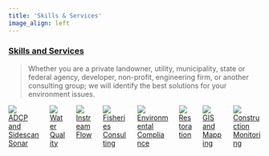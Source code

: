 ```yaml
---
title: 'Skills & Services'
image_align: left
---
```



### [Skills and Services](/skills-and-services)

>Whether you are a private landowner, utility, municipality, state or federal agency, developer, non-profit, engineering firm, or another consulting group; we will identify the best solutions for your environment issues.


<div class="container">
  <div class="columns">
    <div class="column col-3 col-sm-12">
    <a href="/skills-and-services#adcp">
      <div class="card">
        <div class="card-image">
            <img src="../../assets/Icons-01.png" class="img-responsive img-fit-cover">
        </div>
        <div class="card-header">
        <div class="card-title h5 text-dark">ADCP and Sidescan Sonar</div>
        </div>
      </div>
    </a>
    </div>
    <div class="column col-3 col-sm-12">
    <a href="//skills-and-services#water-quality">
      <div class="card">
        <div class="card-image">
            <img src="../../assets/Icons-02.png" class="img-responsive">
        </div>
        <div class="card-header">
        <div class="card-title h5 text-dark">Water Quality</div>
        </div>
      </div>
    </a>
    </div>
    <div class="column col-3 col-sm-12">
    <a href="/skills-and-services#streamflow">
      <div class="card">
        <div class="card-image">
            <img src="../../assets/Icons-03.png" class="img-responsive">
        </div>
        <div class="card-header">
        <div class="card-title h5 text-dark">Instream Flow</div>
        </div>
      </div>
    </a>
    </div>
    <div class="column col-3 col-xs-12">
    <a href="/skills-and-services#fisheries">
      <div class="card">
        <div class="card-image">
            <img src="../../assets/Icons-04.png" class="img-responsive">
        </div>
        <div class="card-header">
        <div class="card-title h5 text-dark">Fisheries Consulting</div>
        </div>
      </div>
    </a>
    </div>
    <div class="column col-3 col-xs-12">
    <a href="/skills-and-services#enviro-compliance">
      <div class="card">
        <div class="card-image">
            <img src="../../assets/Icons-05.png" class="img-responsive">
        </div>
        <div class="card-header">
        <div class="card-title h5 text-dark">Environmental Compliance</div>
        </div>
      </div>
    </a>
    </div>
    <div class="column col-3 col-xs-12">
    <a href="/skills-and-services#restoration">
      <div class="card">
        <div class="card-image">
            <img src="../../assets/Icons-08.png" class="img-responsive">
        </div>
        <div class="card-header">
        <div class="card-title h5 text-dark">Restoration</div>
        </div>
      </div>
    </a>
    </div>
    <div class="column col-3 col-xs-12">
    <a href="/skills-and-services#gis">
      <div class="card">
        <div class="card-image">
            <img src="../../assets/Icons-07.png" class="img-responsive">
        </div>
        <div class="card-header">
        <div class="card-title h5 text-dark">GIS and Mapping</div>
        </div>
      </div>
    </a>
    </div>
    <div class="column col-3 col-xs-12">
    <a href="/skills-and-services#monitoring">
      <div class="card">
        <div class="card-image">
            <img src="../../assets/Icons-09.png" class="img-responsive">
        </div>
        <div class="card-header">
        <div class="card-title h5 text-dark">Construction Monitoring</div>
        </div>
      </div>
    </a>
    </div>
  </div>
</div>
